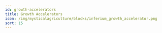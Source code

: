 ```yaml
---
id: growth-accelerators
title: Growth Accelerators
icon: /img/mysticalagriculture/blocks/inferium_growth_accelerator.png
sort: 15
---
```



